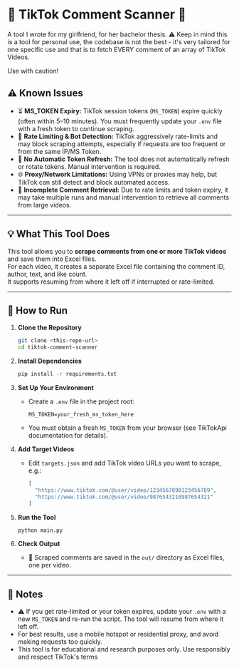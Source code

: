 # 🎵 TikTok Comment Scanner 🎵

A tool I wrote for my girlfriend, for her bachelor thesis.
⚠️ Keep in mind this is a tool for personal use, the codebase is not the best - it's very tailored for one specific use and that is to fetch EVERY comment of an array of TikTok Videos.

Use with caution!

## ⚠️ Known Issues

- ⏳ **MS_TOKEN Expiry:** TikTok session tokens (`MS_TOKEN`) expire quickly (often within 5–10 minutes). You must frequently update your `.env` file with a fresh token to continue scraping.
- 🚫 **Rate Limiting & Bot Detection:** TikTok aggressively rate-limits and may block scraping attempts, especially if requests are too frequent or from the same IP/MS Token.
- 🔄 **No Automatic Token Refresh:** The tool does not automatically refresh or rotate tokens. Manual intervention is required.
- 🌐 **Proxy/Network Limitations:** Using VPNs or proxies may help, but TikTok can still detect and block automated access.
- 📝 **Incomplete Comment Retrieval:** Due to rate limits and token expiry, it may take multiple runs and manual intervention to retrieve all comments from large videos.

---

## 💡 What This Tool Does

This tool allows you to **scrape comments from one or more TikTok videos** and save them into Excel files.  
For each video, it creates a separate Excel file containing the comment ID, author, text, and like count.  
It supports resuming from where it left off if interrupted or rate-limited.

---

## 🚀 How to Run

1. **Clone the Repository**
   ```sh
   git clone <this-repo-url>
   cd tiktok-comment-scanner
   ```

2. **Install Dependencies**
   ```sh
   pip install -r requirements.txt
   ```

3. **Set Up Your Environment**
   - Create a `.env` file in the project root:
     ```
     MS_TOKEN=your_fresh_ms_token_here
     ```
   - You must obtain a fresh `MS_TOKEN` from your browser (see TikTokApi documentation for details).

4. **Add Target Videos**
   - Edit `targets.json` and add TikTok video URLs you want to scrape, e.g.:
     ```json
     [
       "https://www.tiktok.com/@user/video/1234567890123456789",
       "https://www.tiktok.com/@user/video/9876543210987654321"
     ]
     ```

5. **Run the Tool**
   ```sh
   python main.py
   ```

6. **Check Output**
   - 📁 Scraped comments are saved in the `out/` directory as Excel files, one per video.

---

## 📝 Notes

- ⚠️ If you get rate-limited or your token expires, update your `.env` with a new `MS_TOKEN` and re-run the script. The tool will resume from where it left off.
- For best results, use a mobile hotspot or residential proxy, and avoid making requests too quickly.
- This tool is for educational and research purposes only. Use responsibly and respect TikTok's terms